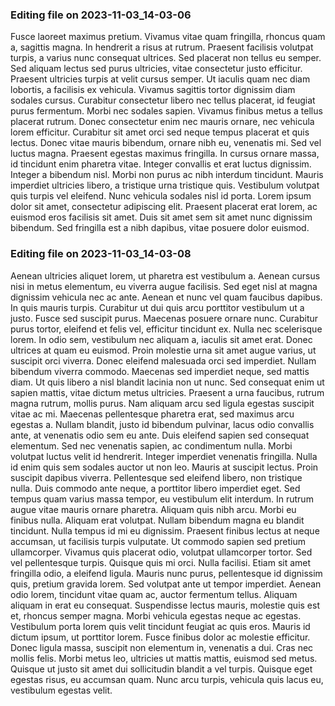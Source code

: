 

### Editing file on 2023-11-03_14-03-06

Fusce laoreet maximus pretium. Vivamus vitae quam fringilla, rhoncus quam a, sagittis magna. In hendrerit a risus at rutrum. Praesent facilisis volutpat turpis, a varius nunc consequat ultrices. Sed placerat non tellus eu semper. Sed aliquam lectus sed purus ultricies, vitae consectetur justo efficitur. Praesent ultricies turpis at velit cursus semper. Ut iaculis quam nec diam lobortis, a facilisis ex vehicula. Vivamus sagittis tortor dignissim diam sodales cursus. Curabitur consectetur libero nec tellus placerat, id feugiat purus fermentum. Morbi nec sodales sapien. Vivamus finibus metus a tellus placerat rutrum. Donec consectetur enim nec mauris ornare, nec vehicula lorem efficitur. Curabitur sit amet orci sed neque tempus placerat et quis lectus. Donec vitae mauris bibendum, ornare nibh eu, venenatis mi.
Sed vel luctus magna. Praesent egestas maximus fringilla. In cursus ornare massa, id tincidunt enim pharetra vitae. Integer convallis et erat luctus dignissim. Integer a bibendum nisl. Morbi non purus ac nibh interdum tincidunt. Mauris imperdiet ultricies libero, a tristique urna tristique quis. Vestibulum volutpat quis turpis vel eleifend. Nunc vehicula sodales nisl id porta. Lorem ipsum dolor sit amet, consectetur adipiscing elit. Praesent placerat erat lorem, ac euismod eros facilisis sit amet. Duis sit amet sem sit amet nunc dignissim bibendum. Sed fringilla est a nibh dapibus, vitae posuere dolor euismod.




### Editing file on 2023-11-03_14-03-08

Aenean ultricies aliquet lorem, ut pharetra est vestibulum a. Aenean cursus nisi in metus elementum, eu viverra augue facilisis. Sed eget nisl at magna dignissim vehicula nec ac ante. Aenean et nunc vel quam faucibus dapibus. In quis mauris turpis. Curabitur ut dui quis arcu porttitor vestibulum ut a justo. Fusce sed suscipit purus. Maecenas posuere ornare nunc. Curabitur purus tortor, eleifend et felis vel, efficitur tincidunt ex. Nulla nec scelerisque lorem. In odio sem, vestibulum nec aliquam a, iaculis sit amet erat. Donec ultrices at quam eu euismod. Proin molestie urna sit amet augue varius, ut suscipit orci viverra.
Donec eleifend malesuada orci sed imperdiet. Nullam bibendum viverra commodo. Maecenas sed imperdiet neque, sed mattis diam. Ut quis libero a nisl blandit lacinia non ut nunc. Sed consequat enim ut sapien mattis, vitae dictum metus ultricies. Praesent a urna faucibus, rutrum magna rutrum, mollis purus. Nam aliquam arcu sed ligula egestas suscipit vitae ac mi. Maecenas pellentesque pharetra erat, sed maximus arcu egestas a. Nullam blandit, justo id bibendum pulvinar, lacus odio convallis ante, at venenatis odio sem eu ante. Duis eleifend sapien sed consequat elementum. Sed nec venenatis sapien, ac condimentum nulla. Morbi volutpat luctus velit id hendrerit. Integer imperdiet venenatis fringilla. Nulla id enim quis sem sodales auctor ut non leo. Mauris at suscipit lectus. Proin suscipit dapibus viverra.
Pellentesque sed eleifend libero, non tristique nulla. Duis commodo ante neque, a porttitor libero imperdiet eget. Sed tempus quam varius massa tempor, eu vestibulum elit interdum. In rutrum augue vitae mauris ornare pharetra. Aliquam quis nibh arcu. Morbi eu finibus nulla. Aliquam erat volutpat. Nullam bibendum magna eu blandit tincidunt. Nulla tempus id mi eu dignissim.
Praesent finibus lectus at neque accumsan, ut facilisis turpis vulputate. Ut commodo sapien sed pretium ullamcorper. Vivamus quis placerat odio, volutpat ullamcorper tortor. Sed vel pellentesque turpis. Quisque quis mi orci. Nulla facilisi. Etiam sit amet fringilla odio, a eleifend ligula. Mauris nunc purus, pellentesque id dignissim quis, pretium gravida lorem. Sed volutpat ante ut tempor imperdiet. Aenean odio lorem, tincidunt vitae quam ac, auctor fermentum tellus. Aliquam aliquam in erat eu consequat. Suspendisse lectus mauris, molestie quis est et, rhoncus semper magna.
Morbi vehicula egestas neque ac egestas. Vestibulum porta lorem quis velit tincidunt feugiat ac quis eros. Mauris id dictum ipsum, ut porttitor lorem. Fusce finibus dolor ac molestie efficitur. Donec ligula massa, suscipit non elementum in, venenatis a dui. Cras nec mollis felis. Morbi metus leo, ultricies ut mattis mattis, euismod sed metus. Quisque ut justo sit amet dui sollicitudin blandit a vel turpis. Quisque eget egestas risus, eu accumsan quam. Nunc arcu turpis, vehicula quis lacus eu, vestibulum egestas velit.


